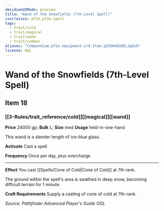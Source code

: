 ```yaml
---
obsidianUIMode: preview
title: "Wand of the Snowfields (7th-Level Spell)"
cssclasses: pf2e,pf2e-spell
tags:
  - trait/cold
  - trait/magical
  - trait/wand
  - trait/common
aliases: "Compendium.pf2e.equipment-srd.Item.q2kE0mEUAEL3gQv0"
license: OGL
---
```

# Wand of the Snowfields (7th-Level Spell)
## Item 18
### [[3-Rules/trait_reference/cold]][[magical]][[wand]]


**Price** 24000 gp; 
**Bulk** L; **Size** med
**Usage** held-in-one-hand

This wand is a slender length of ice-blue glass.

**Activate** Cast a spell

**Frequency** Once per day, plus overcharge

* * *

**Effect** You cast [[Spells/Cone of Cold|Cone of Cold]] at 7th rank.

The ground within the spell's area is swathed in deep snow, becoming difficult terrain for 1 minute.

**Craft Requirements** Supply a casting of cone of cold at 7th-rank.

*Source: Pathfinder Advanced Player's Guide*
*OGL*